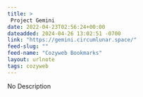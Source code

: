 ```yaml
---
title: > 
 Project Gemini
date: 2022-04-23T02:56:24+00:00
dateadded: 2024-04-26 13:02:51 -0700
link: "https://gemini.circumlunar.space/"
feed-slug: ""
feed-name: "Cozyweb Bookmarks"
layout: urlnote
tags: cozyweb
--- 
```

No Description
 <!-- end excerpt --> 

